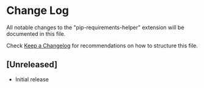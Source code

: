 # Change Log

All notable changes to the "pip-requirements-helper" extension will be documented in this file.

Check [Keep a Changelog](http://keepachangelog.com/) for recommendations on how to structure this file.

## [Unreleased]

- Initial release